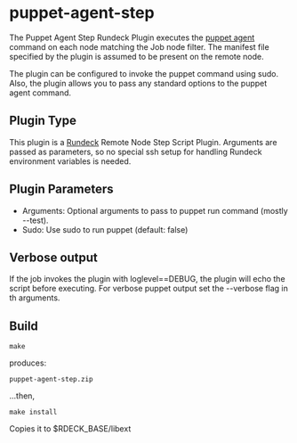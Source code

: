 # puppet-agent-step


The Puppet Agent Step Rundeck Plugin executes the 
[puppet agent](https://docs.puppetlabs.com/puppet/latest/reference/man/agent.html) 
command on each node matching the Job node filter.
The manifest file specified by the plugin is assumed to be present on the remote node.

The plugin can be configured to invoke the puppet command using sudo.
Also, the plugin allows you to pass any standard options to the puppet agent command.

## Plugin Type

This plugin is a [Rundeck](http://www.rundeck.org) Remote Node Step Script Plugin. Arguments are passed as parameters, so no special ssh setup for handling Rundeck environment variables is needed.

## Plugin Parameters

* Arguments: Optional arguments to pass to puppet run command (mostly --test).
* Sudo: Use sudo to run puppet (default: false)

## Verbose output

If the job invokes the plugin with loglevel==DEBUG, the plugin will echo the script before executing. For verbose puppet output set the --verbose flag in th
arguments.

## Build


    make

produces:

    puppet-agent-step.zip

...then,

    make install

Copies it to $RDECK_BASE/libext
